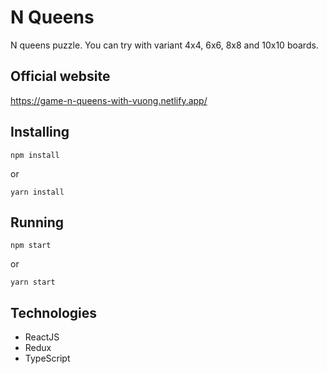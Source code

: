# N Queens
N queens puzzle. You can try with variant 4x4, 6x6, 8x8 and 10x10 boards.

## Official website
<a href="https://game-n-queens-with-vuong.netlify.app/" target="_blank">https://game-n-queens-with-vuong.netlify.app/</a>

## Installing
```
npm install
```
or
```
yarn install
```

## Running
```
npm start
```
or
```
yarn start
```

## Technologies
- ReactJS
- Redux
- TypeScript